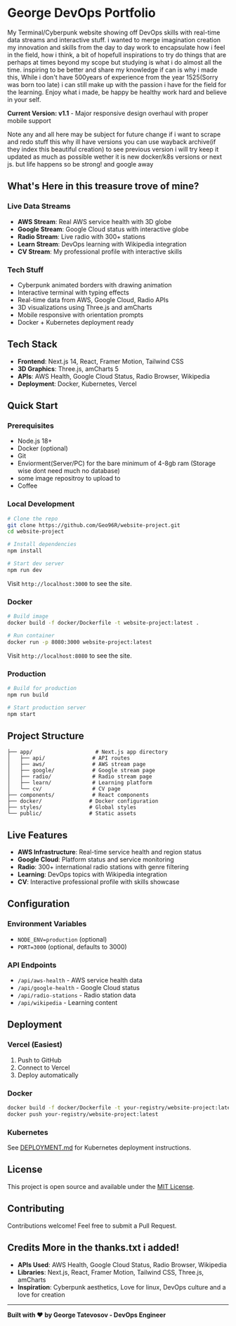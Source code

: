 # George DevOps Portfolio

My Terminal/Cyberpunk website showing off DevOps skills with real-time data streams and interactive stuff.
i wanted to merge imagination creation my innovation and skills from the day to day work to encapsulate how i feel in the field, how i think,
a bit of hopefull inspirations to try do things that are perhaps at times beyond my scope but studying is what i do almost all the time.
inspiring to be better and share my knowledge if can is why i made this, While i don't have 500years of experience from the year 1525(Sorry was born too late) i can still make up with the passion i have for the field for the learning.
Enjoy what i made, be happy be healthy work hard and believe in your self.

**Current Version: v1.1** - Major responsive design overhaul with proper mobile support

Note any and all here may be subject for future change if i want to scrape and redo stuff this why ill have versions you can use wayback archive(if they index this beautiful creation) to see previous version
i will try keep it updated as much as possible wether it is new docker/k8s versions or next js. but life happens so be strong! and google away


## What's Here in this treasure trove of mine?

### Live Data Streams
- **AWS Stream**: Real AWS service health with 3D globe
- **Google Stream**: Google Cloud status with interactive globe  
- **Radio Stream**: Live radio with 300+ stations
- **Learn Stream**: DevOps learning with Wikipedia integration
- **CV Stream**: My professional profile with interactive skills

### Tech Stuff
- Cyberpunk animated borders with drawing animation
- Interactive terminal with typing effects
- Real-time data from AWS, Google Cloud, Radio APIs
- 3D visualizations using Three.js and amCharts
- Mobile responsive with orientation prompts
- Docker + Kubernetes deployment ready

## Tech Stack

- **Frontend**: Next.js 14, React, Framer Motion, Tailwind CSS
- **3D Graphics**: Three.js, amCharts 5
- **APIs**: AWS Health, Google Cloud Status, Radio Browser, Wikipedia
- **Deployment**: Docker, Kubernetes, Vercel

## Quick Start

### Prerequisites
- Node.js 18+ 
- Docker (optional)
- Git
- Enviorment(Server/PC) for the bare minimum of 4-8gb ram (Storage wise dont need much no database)
- some image repositroy to upload to
- Coffee

### Local Development
```bash
# Clone the repo
git clone https://github.com/Geo96R/website-project.git
cd website-project

# Install dependencies
npm install

# Start dev server
npm run dev
```

Visit `http://localhost:3000` to see the site.

### Docker
```bash
# Build image
docker build -f docker/Dockerfile -t website-project:latest .

# Run container
docker run -p 8080:3000 website-project:latest
```

Visit `http://localhost:8080` to see the site.

### Production
```bash
# Build for production
npm run build

# Start production server
npm start
```

## Project Structure

```
├── app/                    # Next.js app directory
│   ├── api/               # API routes
│   ├── aws/               # AWS stream page
│   ├── google/            # Google stream page
│   ├── radio/             # Radio stream page
│   ├── learn/             # Learning platform
│   └── cv/                # CV page
├── components/            # React components
├── docker/               # Docker configuration
├── styles/               # Global styles
└── public/               # Static assets
```

## Live Features

- **AWS Infrastructure**: Real-time service health and region status
- **Google Cloud**: Platform status and service monitoring
- **Radio**: 300+ international radio stations with genre filtering
- **Learning**: DevOps topics with Wikipedia integration
- **CV**: Interactive professional profile with skills showcase

## Configuration

### Environment Variables
- `NODE_ENV=production` (optional)
- `PORT=3000` (optional, defaults to 3000)

### API Endpoints
- `/api/aws-health` - AWS service health data
- `/api/google-health` - Google Cloud status
- `/api/radio-stations` - Radio station data
- `/api/wikipedia` - Learning content

## Deployment

### Vercel (Easiest)
1. Push to GitHub
2. Connect to Vercel
3. Deploy automatically

### Docker
```bash
docker build -f docker/Dockerfile -t your-registry/website-project:latest .
docker push your-registry/website-project:latest
```

### Kubernetes
See [DEPLOYMENT.md](DEPLOYMENT.md) for Kubernetes deployment instructions.

## License

This project is open source and available under the [MIT License](LICENSE).

## Contributing

Contributions welcome! Feel free to submit a Pull Request.

## Credits More in the thanks.txt i added!

- **APIs Used**: AWS Health, Google Cloud Status, Radio Browser, Wikipedia
- **Libraries**: Next.js, React, Framer Motion, Tailwind CSS, Three.js, amCharts
- **Inspiration**: Cyberpunk aesthetics, Love for linux, DevOps culture and a love for creation

---

**Built with ❤️ by George Tatevosov - DevOps Engineer**